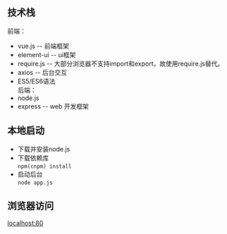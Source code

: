 ## 技术栈 ## 
前端：  
* vue.js -- 前端框架  
* element-ui -- ui框架  
* require.js -- 大部分浏览器不支持import和export，故使用require.js替代。  
* axios -- 后台交互  
* ES5/ES6语法  
后端：  
* node.js  
* express -- web 开发框架  

## 本地启动 ##
* 下载并安装node.js  
* 下载依赖库  
    `npm(cnpm) install`
* 启动后台  
    `node app.js`

## 浏览器访问 ##
[localhost:80](http://localhost:8099/)
